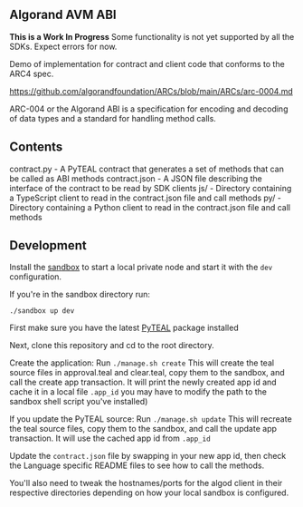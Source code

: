 Algorand AVM ABI
-----------------

**This is a Work In Progress**
Some functionality is not yet supported by all the SDKs. Expect errors for now.

Demo of implementation for contract and client code that conforms to the ARC4 spec.

https://github.com/algorandfoundation/ARCs/blob/main/ARCs/arc-0004.md


ARC-004 or the Algorand ABI is a specification for encoding and decoding of data types and a standard for handling method calls.


## Contents
contract.py - A PyTEAL contract that generates a set of methods that can be called as ABI methods
contract.json - A JSON file describing the interface of the contract to be read by SDK clients
js/ - Directory containing a TypeScript client to read in the contract.json file and call methods
py/ - Directory containing a Python client to read in the contract.json file and call methods


## Development

Install the [sandbox](https://github.com/algorand/sandbox) to start a local private node and start it with the `dev` configuration.

If you're in the sandbox directory run:
```
./sandbox up dev
```


First make sure you have the latest [PyTEAL](https://github.com/algorand/pyteal) package installed

Next, clone this repository and cd to the root directory.

Create the application:
Run `./manage.sh create` 
    This will create the teal source files in approval.teal and clear.teal, copy them to the sandbox, and call the create app transaction.
    It will print the newly created app id and cache it in a local file `.app_id` 
    you may have to modify the path to the sandbox shell script you've installed)

If you update the PyTEAL source:
Run `./manage.sh update`
    This will recreate the teal source files, copy them to the sandbox, and call the update app transaction.
    It will use the cached app id from `.app_id` 


Update the `contract.json` file by swapping in your new app id, then check the Language specific README files to see how to call the methods.

You'll also need to tweak the hostnames/ports for the algod client in their respective directories depending on how your local sandbox is configured.